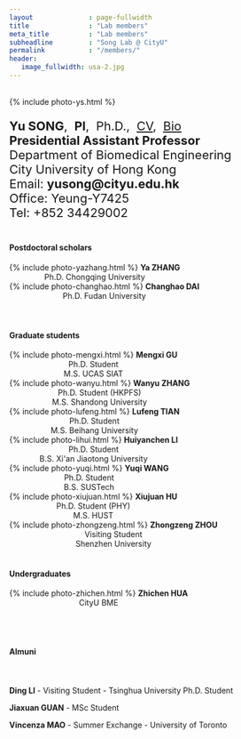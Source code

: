 ```yaml
---
layout              : page-fullwidth
title               : "Lab members"
meta_title          : "Lab members"
subheadline         : "Song Lab @ CityU"
permalink           : "/members/"
header:
   image_fullwidth: usa-2.jpg
---
```


<br>

<div class="row">
  <div class="large-4 columns">
      {% include photo-ys.html %}
  		<h7> </h7><br>  
  </div>
  <div class="large-8 columns">
    <p style="font-size:22px">
      <b>Yu SONG</b>,&nbsp;&nbsp;<b>PI</b>,&nbsp;&nbsp;Ph.D.,&nbsp;&nbsp;<u><a href="https://yusong17.github.io/mypaper/cv-yusong.pdf">CV</a></u>,&nbsp;&nbsp;<u><a href="https://yusong17.github.io/mypaper/bio.pdf">Bio</a></u><br>
      <b>Presidential Assistant Professor</b><br>
        Department of Biomedical Engineering<br>
        City University of Hong Kong<br>
      Email: <b>yusong@cityu.edu.hk</b><br>
        Office: Yeung-Y7425<br>
        Tel: +852 34429002<br>
    </p>
  </div>
</div>

#### Postdoctoral scholars

<div class="row">
  <div class="large-3 columns">
      <center>
    		{% include photo-yazhang.html %} 
        <b>Ya ZHANG</b>
       <br>
        Ph.D. Chongqing University
			</center>
  </div>
  <div class="large-3 columns">
     <center>
       {% include photo-changhao.html %}
        <b>Changhao DAI</b>
       <br>
       Ph.D. Fudan University
			</center>
  </div>
  <div class="large-3 columns">
          <center>
        <b></b><br>
			</center>
  </div>
  <div class="large-3 columns">
          <center>
        <b></b><br>
			</center>
  </div>
</div>




#### Graduate students

<div class="row">
  <div class="large-3 columns">
      <center>
    		{% include photo-mengxi.html %} 
        <b>Mengxi GU</b>
       <br>
        Ph.D. Student
        <br>
        M.S. UCAS SIAT
    </center>
  </div>
  <div class="large-3 columns">
     <center>
       {% include photo-wanyu.html %}
        <b>Wanyu ZHANG</b>
       <br>
       Ph.D. Student (HKPFS)
       <br>
       M.S. Shandong University
			</center>
  </div>
   <div class="large-3 columns">
     <center>
       {% include photo-lufeng.html %}
        <b>Lufeng TIAN</b>
       <br>
       Ph.D. Student
       <br>
       M.S. Beihang University
			</center>
  </div>
  <div class="large-3 columns">
     <center>
       {% include photo-lihui.html %}
        <b>Huiyanchen LI</b>
       <br>
       Ph.D. Student
       <br>
       B.S. Xi'an Jiaotong University
			</center>
  </div>
  <div class="large-3 columns">
     <center>
       {% include photo-yuqi.html %}
        <b>Yuqi WANG</b>
       <br>
       Ph.D. Student
       <br>
       B.S. SUSTech
			</center>
  </div>
   <div class="large-3 columns">
     <center>
       {% include photo-xiujuan.html %}
        <b>Xiujuan HU</b>
       <br>
       Ph.D. Student (PHY)
       <br>
       M.S. HUST
			</center>
  </div>
  <div class="large-3 columns">
     <center>
       {% include photo-zhongzeng.html %}
        <b>Zhongzeng ZHOU</b>
       <br>
       Visiting Student
       <br>
       Shenzhen University
			</center>
  </div>
  <div class="large-3 columns">
          <center>
        <b></b><br>
			</center>
  </div>
</div>







#### Undergraduates

<div class="row">
  <div class="large-3 columns">
      <center>
    		{% include photo-zhichen.html %} 
        <b>Zhichen HUA</b>
       <br>
        CityU BME
			</center>
  </div>
  <div class="large-3 columns">
          <center>
            <b></b><br>
			</center>
  </div>
  <div class="large-3 columns">
          <center>
        <b></b><br>
			</center>
  </div>
  <div class="large-3 columns">
          <center>
        <b></b><br>
			</center>
  </div>
</div>

#### Almuni

<br><br>**Ding LI** - Visiting Student - Tsinghua University Ph.D. Student

**Jiaxuan GUAN** - MSc Student

**Vincenza MAO** - Summer Exchange - University of Toronto
